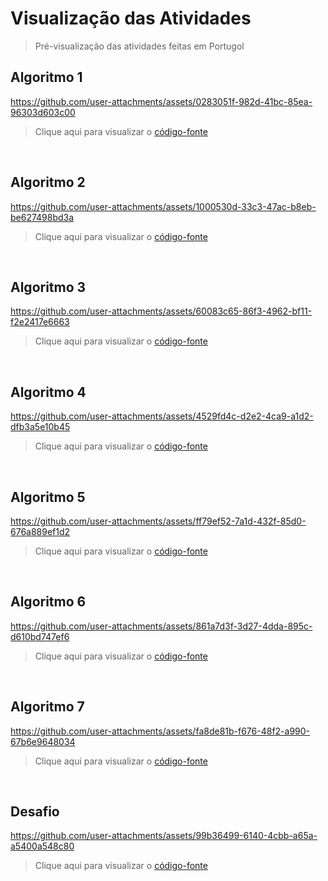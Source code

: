 # Visualização das Atividades 
> Pré-visualização das atividades feitas em Portugol

## Algoritmo 1
https://github.com/user-attachments/assets/0283051f-982d-41bc-85ea-96303d603c00

> Clique aqui para visualizar o [código-fonte](../2-Introducao_ao_Portugol/Algoritmo1.por)

<br>

## Algoritmo 2
https://github.com/user-attachments/assets/1000530d-33c3-47ac-b8eb-be627498bd3a

> Clique aqui para visualizar o [código-fonte](../2-Introducao_ao_Portugol/Algoritmo2.por)

<br>

## Algoritmo 3
https://github.com/user-attachments/assets/60083c65-86f3-4962-bf11-f2e2417e6663

> Clique aqui para visualizar o [código-fonte](../2-Introducao_ao_Portugol/Algoritmo3.por)

<br>

## Algoritmo 4
https://github.com/user-attachments/assets/4529fd4c-d2e2-4ca9-a1d2-dfb3a5e10b45

> Clique aqui para visualizar o [código-fonte](../2-Introducao_ao_Portugol/Algoritmo4.por)

<br>

## Algoritmo 5
https://github.com/user-attachments/assets/ff79ef52-7a1d-432f-85d0-676a889ef1d2

> Clique aqui para visualizar o [código-fonte](../2-Introducao_ao_Portugol/Algoritmo5.por)

<br>

## Algoritmo 6
https://github.com/user-attachments/assets/861a7d3f-3d27-4dda-895c-d610bd747ef6

> Clique aqui para visualizar o [código-fonte](../2-Introducao_ao_Portugol/Algoritmo6.por)

<br>

## Algoritmo 7
https://github.com/user-attachments/assets/fa8de81b-f676-48f2-a990-67b6e9648034

> Clique aqui para visualizar o [código-fonte](../2-Introducao_ao_Portugol/Algoritmo7.por)

<br>

## Desafio
https://github.com/user-attachments/assets/99b36499-6140-4cbb-a65a-a5400a548c80

> Clique aqui para visualizar o [código-fonte](../2-Introducao_ao_Portugol/Desafio.por)






